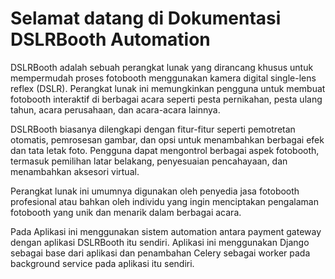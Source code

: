 # Selamat datang di Dokumentasi DSLRBooth Automation

DSLRBooth adalah sebuah perangkat lunak yang dirancang khusus untuk mempermudah proses fotobooth menggunakan kamera digital single-lens reflex (DSLR). Perangkat lunak ini memungkinkan pengguna untuk membuat fotobooth interaktif di berbagai acara seperti pesta pernikahan, pesta ulang tahun, acara perusahaan, dan acara-acara lainnya.

DSLRBooth biasanya dilengkapi dengan fitur-fitur seperti pemotretan otomatis, pemrosesan gambar, dan opsi untuk menambahkan berbagai efek dan tata letak foto. Pengguna dapat mengontrol berbagai aspek fotobooth, termasuk pemilihan latar belakang, penyesuaian pencahayaan, dan menambahkan aksesori virtual.

Perangkat lunak ini umumnya digunakan oleh penyedia jasa fotobooth profesional atau bahkan oleh individu yang ingin menciptakan pengalaman fotobooth yang unik dan menarik dalam berbagai acara.

Pada Aplikasi ini menggunakan sistem automation antara payment gateway dengan aplikasi DSLRBooth itu sendiri.
Aplikasi ini menggunakan Django sebagai base dari aplikasi dan penambahan Celery sebagai worker pada background service pada aplikasi itu sendiri.